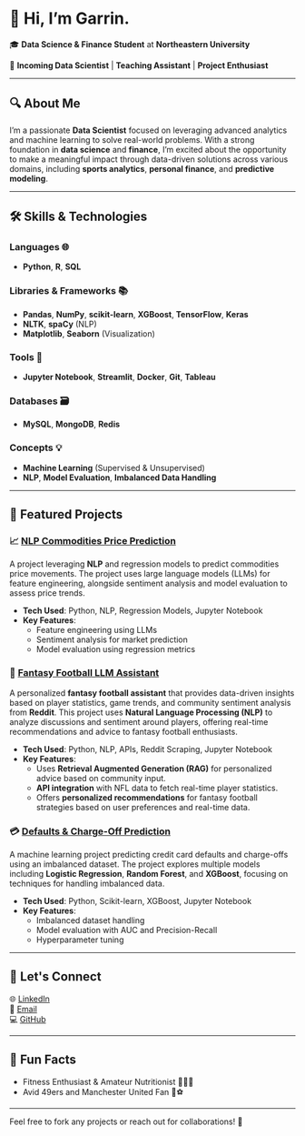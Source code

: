 # 👋 Hi, I’m Garrin.

🎓 **Data Science & Finance Student** at **Northeastern University**

💼 **Incoming Data Scientist** | **Teaching Assistant** | **Project Enthusiast**  

---

## 🔍 About Me  

I’m a passionate **Data Scientist** focused on leveraging advanced analytics and machine learning to solve real-world problems. With a strong foundation in **data science** and **finance**, I’m excited about the opportunity to make a meaningful impact through data-driven solutions across various domains, including **sports analytics**, **personal finance**, and **predictive modeling**.

---

## 🛠️ Skills & Technologies

### **Languages** 🌐  
- **Python**, **R**, **SQL**

### **Libraries & Frameworks** 📚  
- **Pandas**, **NumPy**, **scikit-learn**, **XGBoost**, **TensorFlow**, **Keras**  
- **NLTK**, **spaCy** (NLP)  
- **Matplotlib**, **Seaborn** (Visualization)

### **Tools** 🧰  
- **Jupyter Notebook**, **Streamlit**, **Docker**, **Git**, **Tableau**

### **Databases** 🗃️  
- **MySQL**, **MongoDB**, **Redis**

### **Concepts** 💡  
- **Machine Learning** (Supervised & Unsupervised)  
- **NLP**, **Model Evaluation**, **Imbalanced Data Handling**

---

## 📂 Featured Projects  

### 📈 [NLP Commodities Price Prediction](https://github.com/itsGarrin/nlp-commodities-price-prediction)
A project leveraging **NLP** and regression models to predict commodities price movements. The project uses large language models (LLMs) for feature engineering, alongside sentiment analysis and model evaluation to assess price trends.

- **Tech Used**: Python, NLP, Regression Models, Jupyter Notebook  
- **Key Features**:  
  - Feature engineering using LLMs  
  - Sentiment analysis for market prediction  
  - Model evaluation using regression metrics

### 🏈 [Fantasy Football LLM Assistant](https://github.com/itsGarrin/fantasy-football-llm-assistant)
A personalized **fantasy football assistant** that provides data-driven insights based on player statistics, game trends, and community sentiment analysis from **Reddit**. This project uses **Natural Language Processing (NLP)** to analyze discussions and sentiment around players, offering real-time recommendations and advice to fantasy football enthusiasts.

- **Tech Used**: Python, NLP, APIs, Reddit Scraping, Jupyter Notebook  
- **Key Features**:  
  - Uses **Retrieval Augmented Generation (RAG)** for personalized advice based on community input.  
  - **API integration** with NFL data to fetch real-time player statistics.  
  - Offers **personalized recommendations** for fantasy football strategies based on user preferences and real-time data.
 
### 💳 [Defaults & Charge-Off Prediction](https://github.com/itsGarrin/defaults-charge-off-prediction)
A machine learning project predicting credit card defaults and charge-offs using an imbalanced dataset. The project explores multiple models including **Logistic Regression**, **Random Forest**, and **XGBoost**, focusing on techniques for handling imbalanced data.  

- **Tech Used**: Python, Scikit-learn, XGBoost, Jupyter Notebook  
- **Key Features**:  
  - Imbalanced dataset handling
  - Model evaluation with AUC and Precision-Recall  
  - Hyperparameter tuning

---

## 📢 Let's Connect  

🌐 [LinkedIn](https://www.linkedin.com/in/garrins/)  
📧 [Email](garrin.shieh@gmail.com)  
💻 [GitHub](https://github.com/itsGarrin)  

---

## 🚀 Fun Facts  

- Fitness Enthusiast & Amateur Nutritionist 🏋️‍♂️🍌  
- Avid 49ers and Manchester United Fan 🏈⚽  

---

Feel free to fork any projects or reach out for collaborations! 🌟

